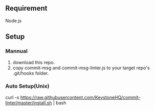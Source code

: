 ## Requirement
Node.js

## Setup

### Mannual

1. download this repo.
2. copy commit-msg and commit-msg-linter.js to your target repo's .git/hooks folder.

### Auto Setup(Unix)

curl -s https://raw.githubusercontent.com/KeystoneHQ/commit-linter/master/install.sh | bash
